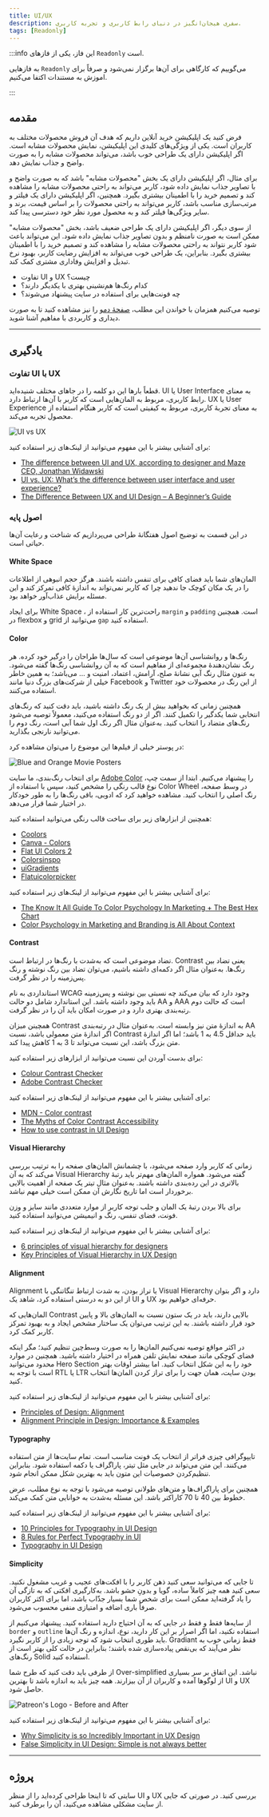 ```yaml
---
title: UI/UX
description: سفری هیجان‌انگیز در دنیای رابط کاربری و تجربه کاربری.
tags: [Readonly]
---
```


:::info این فاز، یکی از فازهای
`Readonly`
است.

به فازهایی
`Readonly`
می‌گوییم که کارگاهی برای آن‌ها برگزار نمی‌شود و صرفاً برای اموزش به مستندات اکتفا می‌کنیم.

:::

## مقدمه


فرض کنید یک اپلیکیشن خرید آنلاین داریم که هدف آن فروش محصولات مختلف به کاربران است. یکی از ویژگی‌های کلیدی این اپلیکیشن، نمایش محصولات مشابه است. اگر اپلیکیشن دارای یک طراحی خوب باشد، می‌تواند محصولات مشابه را به صورت واضح و جذاب نمایش دهد.

برای مثال، اگر اپلیکیشن دارای یک بخش "محصولات مشابه" باشد که به صورت واضح و با تصاویر جذاب نمایش داده شود، کاربر می‌تواند به راحتی محصولات مشابه را مشاهده کند و تصمیم خرید را با اطمینان بیشتری بگیرد. همچنین، اگر اپلیکیشن دارای یک فیلتر و مرتب‌سازی مناسب باشد، کاربر می‌تواند به راحتی محصولات را بر اساس قیمت، برند و سایر ویژگی‌ها فیلتر کند و به محصول مورد نظر خود دسترسی پیدا کند.

از سوی دیگر، اگر اپلیکیشن دارای یک طراحی ضعیف باشد، بخش "محصولات مشابه" ممکن است به صورت نامنظم و بدون تصاویر جذاب نمایش داده شود. این می‌تواند باعث شود کاربر نتواند به راحتی محصولات مشابه را مشاهده کند و تصمیم خرید را با اطمینان بیشتری بگیرد. بنابراین، یک طراحی خوب می‌تواند به افزایش رضایت کاربر، بهبود نرخ تبدیل و افزایش وفاداری مشتری کمک کند.

-   تفاوت UI و UX چیست؟
-   کدام رنگ‌ها هم‌نشینی بهتری با یکدیگر دارند؟
-   چه فونت‌هایی برای استفاده در سایت پیشنهاد می‌شوند؟

توصیه می‌کنیم همزمان با خواندن این مطلب،
[صفحۀ دمو](https://star-academy.github.io/frontend-demos/pages/ui-ux/)
را نیز مشاهده کنید تا به صورت دیداری و کاربردی با مفاهیم آشنا شوید.

---

## یادگیری

### تفاوت UI با UX

قطعاً بارها این دو کلمه را در جاهای مختلف شنیده‌اید.
UI
یا
User Interface
به معنای رابط کاربری، مربوط به المان‌هایی است که کاربر با آن‌ها ارتباط دارد.
UX
یا
User Experience
به معنای تجربۀ کاربری، مربوط به کیفیتی است که کاربر هنگام استفاده از محصول تجربه می‌کند.

![UI vs UX](./images/ui-vs-ux.jpg)

برای آشنایی بیشتر با این مفهوم می‌توانید از لینک‌های زیر استفاده کنید:

-   [The difference between UI and UX, according to designer and Maze CEO, Jonathan Widawski](https://maze.co/blog/ui-vs-ux/)
-   [UI vs. UX: What’s the difference between user interface and user experience?](https://www.usertesting.com/blog/ui-vs-ux)
-   [The Difference Between UX and UI Design – A Beginner’s Guide](https://careerfoundry.com/en/blog/ux-design/the-difference-between-ux-and-ui-design-a-laymans-guide/)

### اصول پایه

در این قسمت به توضیح اصول هفتگانۀ طراحی می‌پردازیم که شناخت و رعایت آن‌ها حیاتی است.

#### White Space

المان‌های شما باید فضای کافی برای تنفس داشته باشند.
هرگز حجم انبوهی از اطلاعات را در یک مکان کوچک جا ندهید
چرا که کاربر نمی‌تواند به اندازۀ کافی تمرکز کند و این مسئله برایش عذاب‌آور خواهد بود.

برای ایجاد
White Space
، راحت‌ترین کار استفاده از
`margin`
و
`padding`
است.
همچنین در
flexbox و grid
می‌توانید از
`gap`
استفاده کنید.

#### Color

رنگ‌ها و روانشناسی آن‌ها موضوعی است که سال‌ها طراحان را درگیر خود کرده.
هر رنگ نشان‌دهندۀ مجموعه‌ای از مفاهیم است که به آن روانشناسی رنگ‌ها گفته می‌شود.
به عنون مثال رنگ آبی نشانۀ صلح، آرامش، اعتماد، امنیت و ... می‌باشد؛
به همین خاطر خیلی از شرکت‌های بزرگ دنیا مانند Facebook و Twitter از این رنگ در محصولات خود استفاده می‌کنند.

همچنین زمانی که بخواهید بیش از یک رنگ داشته باشید،
باید دقت کنید که رنگ‌های انتخابی شما یکدگیر را تکمیل کنند.
اگر از دو رنگ استفاده می‌کنید، معمولاً توصیه می‌شود رنگ‌های متضاد را انتخاب کنید.
به‌عنوان مثال اگر رنگ اول شما آبی است، رنگ دوم را می‌توانید نارنجی بگذارید.

در پوستر خیلی از فیلم‌ها این موضوع را می‌توان مشاهده کرد:

![Blue and Orange Movie Posters](./images/blue-and-orange-movie-posters.jpg)

برای انتخاب رنگ‌بندی، ما سایت
[Adobe Color](https://color.adobe.com/create/color-wheel)
را پیشنهاد می‌کنیم.
ابتدا از سمت چپ، نوع قالب رنگی را مشخص کنید،
سپس با استفاده از
Color Wheel
در وسط صفحه، رنگ اصلی را انتخاب کنید.
مشاهده خواهید کرد که ادوبی، باقی رنگ‌ها را به طور خودکار در اختیار شما قرار می‌دهد.

همچنین از ابزارهای زیر برای ساخت قالب رنگی می‌توانید استفاده کنید:

-   [Coolors](https://coolors.co/)
-   [Canva - Colors](https://www.canva.com/colors/)
-   [Flat UI Colors 2](https://flatuicolors.com/)
-   [Colorsinspo](https://colorsinspo.com/)
-   [uiGradients](https://uigradients.com/)
-   [Flatuicolorpicker](https://www.flatuicolorpicker.com/)

برای آشنایی بیشتر با این مفهوم می‌توانید از لینک‌های زیر استفاده کنید:

-   [The Know It All Guide To Color Psychology In Marketing + The Best Hex Chart](https://coschedule.com/blog/color-psychology-marketing)
-   [Color Psychology in Marketing and Branding is All About Context](https://www.helpscout.com/blog/psychology-of-color/)

#### Contrast

تضاد موضوعی است که به‌شدت با رنگ‌ها در ارتباط است.
Contrast
یعنی تضاد بین رنگ‌ها.
به‌عنوان مثال اگر دکمه‌ای داشته باشیم،
می‌توان تضاد بین رنگ نوشته و رنگ پس‌زمینه را در نظر گرفت.

استانداردی به نام
WCAG
وجود دارد که بیان می‌کند چه نسبتی بین نوشته و پس‌زمینه باید وجود داشته باشد.
این استاندارد شامل دو حالت
AA و AAA
است که حالت دوم رتبه‌بندی بهتری دارد و در صورت امکان باید آن را در نظر گرفت.

همچینن میزان
Contrast
به اندازۀ متن نیز وابسته است.
به‌عنوان مثال در رتبه‌بندی
AA
اگر اندازۀ متن معمولی باشد، نسبت
Contrast
باید حداقل 4.5 به 1 باشد؛
اما اگر اندازۀ متن بزرگ باشد، این نسبت می‌تواند تا 3 به 1 کاهش پیدا کند.

برای بدست آوردن این نسبت می‌توانید از ابزارهای زیر استفاده کنید:

-   [Colour Contrast Checker](https://colourcontrast.cc/)
-   [Adobe Contrast Checker](https://color.adobe.com/create/color-contrast-analyzer)

برای آشنایی بیشتر با این مفهوم می‌توانید از لینک‌های زیر استفاده کنید:

-   [MDN - Color contrast](https://developer.mozilla.org/en-US/docs/Web/Accessibility/Understanding_WCAG/Perceivable/Color_contrast)
-   [The Myths of Color Contrast Accessibility](https://uxmovement.com/buttons/the-myths-of-color-contrast-accessibility/)
-   [How to use contrast in UI Design](https://blog.prototypr.io/how-contrast-works-in-ui-design-21bf75a5a2bf)

#### Visual Hierarchy

زمانی که کاربر وارد صفحه می‌شود، با چشمانش المان‌های صفحه را به ترتیب بررسی می‌کند
که به آن
Visual Hierarchy
گفته می‌شود.
همواره المان‌های مهم‌تر باید رتبۀ بالاتری در این رده‌بندی داشته باشند.
به‌عنوان مثال تیتر یک صفحه از اهمیت بالایی برخوردار است اما تاریخ نگارش آن ممکن است خیلی مهم نباشد.

برای بالا بردن رتبۀ یک المان و جلب توجه کاربر از موارد متعددی مانند سایز و وزن فونت، فضای تنفس، رنگ و انیمیشن می‌توانید استفاده کنید.

برای آشنایی بیشتر با این مفهوم می‌توانید از لینک‌های زیر استفاده کنید:

-   [6 principles of visual hierarchy for designers](https://en.99designs.nl/blog/tips/6-principles-of-visual-hierarchy/)
-   [Key Principles of Visual Hierarchy in UX Design](https://xd.adobe.com/ideas/process/information-architecture/visual-hierarchy-principles-examples/)

#### Alignment

Alignment
یا تراز بودن، به شدت ارتباط تنگاتنگی با
Visual Hierarchy
دارد
و اگر بتوان از این دو به درستی استفاده کرد،
شاهد یک
UI و UX
حرفه‌ای خواهیم بود.

المان‌هایی که
Contrast
بالایی دارند، باید در یک ستون نسبت به المان‌های بالا و پایین خود قرار داشته باشند.
به این ترتیب می‌توان یک ساختار مشخص ایجاد و به بهبود تمرکز کاربر کمک کرد.

در اکثر مواقع توصیه نمی‌کنیم المان‌ها را به صورت وسط‌چین تنظیم کنید؛
مگر اینکه فضای کوچکی مانند صفحه نمایش تلفن همراه در اختیار داشته باشید.
همچنین در موارد محدود می‌توانید
Hero Section
خود را به این شکل انتخاب کنید.
اما بیشتر اوقات بهتر است با توجه به
RTL
یا
LTR
بودن سایت، همان جهت را برای تراز کردن المان‌ها انتخاب کنید.

برای آشنایی بیشتر با این مفهوم می‌توانید از لینک‌های زیر استفاده کنید:

-   [Principles of Design: Alignment](https://uxengineer.com/principles-of-design/alignment/)
-   [Alignment Principle in Design: Importance & Examples](https://ux360.design/alignment-principle-design/)

#### Typography

تایپوگرافی چیزی فراتر از انتخاب یک فونت مناسب است.
تمام سایت‌ها از متن استفاده می‌کنند.
این متن می‌تواند در جایی مثل تیتر، پاراگراف یا دکمه استفاده شود.
بنابراین تنظیم‌کردن خصوصیات این متون باید به بهترین شکل ممکن انجام شود.

همچنین برای پاراگراف‌ها و متن‌های طولانی توصیه می‌شود با توجه به نوع مطلب،
عرض خطوط بین 40 تا 70 کاراکتر باشد.
این مسئله به‌شدت به خوانایی متن کمک می‌کند.

برای آشنایی بیشتر با این مفهوم می‌توانید از لینک‌های زیر استفاده کنید:

-   [10 Principles for Typography in UI Design](https://uxdesign.cc/10-principles-for-typography-usage-in-ui-design-a8f038f43ffd)
-   [8 Rules for Perfect Typography in UI](https://blog.prototypr.io/8-rules-for-perfect-typography-in-ui-21b37f6f23ce)
-   [Typography in UI Design](https://xd.adobe.com/ideas/process/ui-design/typography-in-ui-design/)

#### Simplicity

تا جایی که می‌توانید سعی کنید ذهن کاربر را با افکت‌های عجیب و غریب مشغول نکنید.
سعی کنید همه چیز کاملاً ساده، گویا و بدونِ حشو باشد.
به‌کارگیری افکتی که به تازگی آن را یاد گرفته‌اید ممکن است برای شخص شما بسیار جذّاب باشد،
اما برای اکثر کاربران صرفاً باری اضافه و امتیازی منفی محسوب می‌شود.

از سایه‌ها فقط و فقط در جایی که به آن احتیاج دارید استفاده کنید.
پیشنهاد می‌کنیم از
`border` و `outline`
استفاده نکنید،
اما اگر اصرار بر این کار دارید، نوع، اندازه و رنگ آن‌ها باید طوری انتخاب شود که توجه زیادی را از کاربر نگیرد.
Gradiant
فقط زمانی خوب به نظر می‌آیند که بی‌نقص پیاده‌سازی شده باشند؛
بنابراین در حالت کلی بهتر است از رنگ‌های
Solid
استفاده کنید.

از طرفی باید دقت کنید که طرح شما
Over-simplified
نباشد.
این اتفاق بر سر بسیاری از لوگوها آمده و کاربران از آن بیزارند.
همه چیز باید به اندازه باشد تا بهترین
UI و UX
حاصل شود.

![Patreon's Logo - Before and After](./images/patreon-logo-before-after.png)

برای آشنایی بیشتر با این مفهوم می‌توانید از لینک‌های زیر استفاده کنید:

-   [Why Simplicity is so Incredibly Important in UX Design](https://careerfoundry.com/en/blog/ux-design/how-important-is-simplicity-in-ux-design/)
-   [False Simplicity in UI Design: Simple is not always better](https://tomkenny.design/articles/false-simplicity)

---

## پروژه

سایتی که تا اینجا طراحی کرده‌اید را از منظر
UI و UX
بررسی کنید. در صورتی که جایی از سایت مشکلی مشاهده می‌کنید، آن را برطرف کنید.
